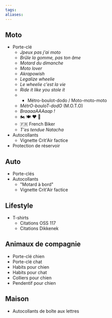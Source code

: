 ```yaml
---
tags: 
aliases:
---
```

## Moto
- Porte-clé
	- *Jpeux pas j'ai moto*  
	- *Brûle la gomme, pas ton âme*  
	- *Motard du dimanche*  
	- *Moto lover*  
	- *Akrapowish*  
	- *Legalize wheelie*  
	- *Le wheelie c'est la vie*  
	- *Ride it like you stole it* 
	- - Métro-boulot-dodo / Moto-moto-moto  
	- *MétrO-bouloT-dodO*  (M.O.T.O)
	- *BraaaaAAAaap !*  
	- 🏍️ 🍽️ ❤️️ 🔁️  
	- 🇫🇷 French Biker
	- *T'es tendue Natacha*
- Autocollants
	- Vignette Crit'Air factice
- Protection de réservoir  

  
## Auto  
- Porte-clés  
- Autocollants  
	- "Motard à bord"  
	- Vignette Crit'Air factice  
  
## Lifestyle  
- T-shirts
	- Citations OSS 117  
	- Citations Dikkenek  
  
## Animaux de compagnie  
- Porte-clé chien  
- Porte-clé chat  
- Habits pour chien  
- Habits pour chat  
- Colliers pour chien  
- Pendentif pour chien  
  
## Maison
- Autocollants de boîte aux lettres  
